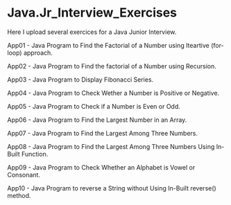# Java.Jr_Interview_Exercises
Here I upload several exercices for a Java Junior Interview.


App01 - Java Program to Find the Factorial of a Number using Iteartive (for-loop) approach.

App02 - Java Program to Find the factorial of a Number using Recursion.

App03 - Java Program to Display Fibonacci Series.

App04 - Java Program to Check Wether a Number is Positive or Negative.

App05 - Java Program to Check if a Number is Even or Odd.

App06 - Java Program to Find the Largest Number in an Array.

App07 - Java Program to Find the Largest Among Three Numbers.

App08 - Java Program to Find the Largest Among Three Numbers Using In-Built Function.

App09 - Java Program to Check Whether an Alphabet is Vowel or Consonant.

App10 - Java Program to reverse a String without Using In-Built reverse() method.






